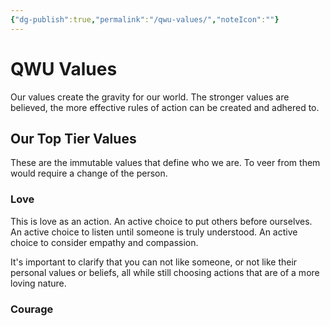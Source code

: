 ```yaml
---
{"dg-publish":true,"permalink":"/qwu-values/","noteIcon":""}
---
```


# QWU Values
Our values create the gravity for our world. The stronger values are believed, the more effective rules of action can be created and adhered to.

## Our Top Tier Values
These are the immutable values that define who we are. To veer from them would require a change of the person.
### Love 
This is love as an action. An active choice to put others before ourselves. An active choice to listen until someone is truly understood. An active choice to consider empathy and compassion.

It's important to clarify that you can not like someone, or not like their personal values or beliefs, all while still choosing actions that are of a more loving nature.

### Courage 
